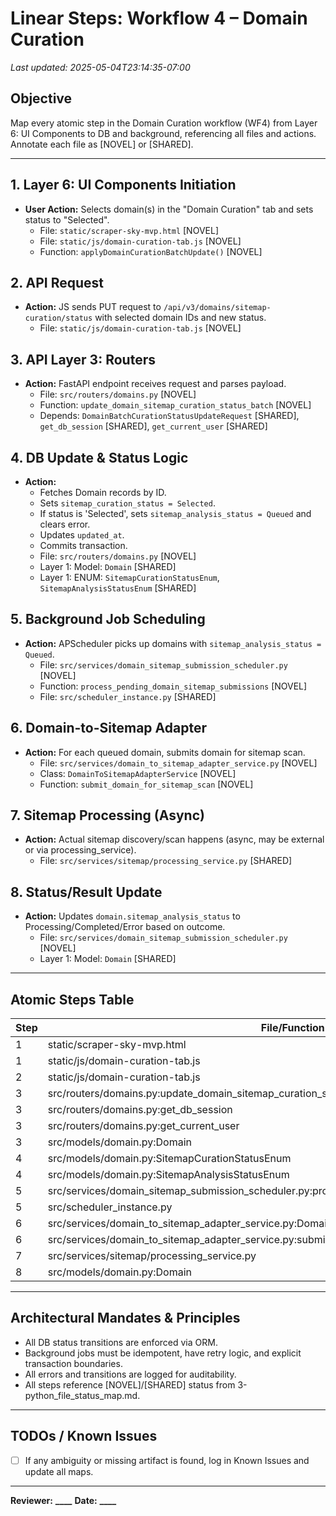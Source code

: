 # Linear Steps: Workflow 4 – Domain Curation

_Last updated: 2025-05-04T23:14:35-07:00_

## Objective

Map every atomic step in the Domain Curation workflow (WF4) from Layer 6: UI Components to DB and background, referencing all files and actions. Annotate each file as [NOVEL] or [SHARED].

---

## 1. Layer 6: UI Components Initiation

- **User Action:** Selects domain(s) in the "Domain Curation" tab and sets status to "Selected".
  - File: `static/scraper-sky-mvp.html` [NOVEL]
  - File: `static/js/domain-curation-tab.js` [NOVEL]
  - Function: `applyDomainCurationBatchUpdate()` [NOVEL]

## 2. API Request

- **Action:** JS sends PUT request to `/api/v3/domains/sitemap-curation/status` with selected domain IDs and new status.
  - File: `static/js/domain-curation-tab.js` [NOVEL]

## 3. API Layer 3: Routers

- **Action:** FastAPI endpoint receives request and parses payload.
  - File: `src/routers/domains.py` [NOVEL]
  - Function: `update_domain_sitemap_curation_status_batch` [NOVEL]
  - Depends: `DomainBatchCurationStatusUpdateRequest` [SHARED], `get_db_session` [SHARED], `get_current_user` [SHARED]

## 4. DB Update & Status Logic

- **Action:**
  - Fetches Domain records by ID.
  - Sets `sitemap_curation_status = Selected`.
  - If status is 'Selected', sets `sitemap_analysis_status = Queued` and clears error.
  - Updates `updated_at`.
  - Commits transaction.
  - File: `src/routers/domains.py` [NOVEL]
  - Layer 1: Model: `Domain` [SHARED]
  - Layer 1: ENUM: `SitemapCurationStatusEnum`, `SitemapAnalysisStatusEnum` [SHARED]

## 5. Background Job Scheduling

- **Action:** APScheduler picks up domains with `sitemap_analysis_status = Queued`.
  - File: `src/services/domain_sitemap_submission_scheduler.py` [NOVEL]
  - Function: `process_pending_domain_sitemap_submissions` [NOVEL]
  - File: `src/scheduler_instance.py` [SHARED]

## 6. Domain-to-Sitemap Adapter

- **Action:** For each queued domain, submits domain for sitemap scan.
  - File: `src/services/domain_to_sitemap_adapter_service.py` [NOVEL]
  - Class: `DomainToSitemapAdapterService` [NOVEL]
  - Function: `submit_domain_for_sitemap_scan` [NOVEL]

## 7. Sitemap Processing (Async)

- **Action:** Actual sitemap discovery/scan happens (async, may be external or via processing_service).
  - File: `src/services/sitemap/processing_service.py` [SHARED]

## 8. Status/Result Update

- **Action:** Updates `domain.sitemap_analysis_status` to Processing/Completed/Error based on outcome.
  - File: `src/services/domain_sitemap_submission_scheduler.py` [NOVEL]
  - Layer 1: Model: `Domain` [SHARED]

---

## Atomic Steps Table

| Step | File/Function                                                                                  | Annotation |
| ---- | ---------------------------------------------------------------------------------------------- | ---------- |
| 1    | static/scraper-sky-mvp.html                                                                    | [NOVEL]    |
| 1    | static/js/domain-curation-tab.js                                                               | [NOVEL]    |
| 2    | static/js/domain-curation-tab.js                                                               | [NOVEL]    |
| 3    | src/routers/domains.py:update_domain_sitemap_curation_status_batch                             | [NOVEL]    |
| 3    | src/routers/domains.py:get_db_session                                                          | [SHARED]   |
| 3    | src/routers/domains.py:get_current_user                                                        | [SHARED]   |
| 3    | src/models/domain.py:Domain                                                                    | [SHARED]   |
| 4    | src/models/domain.py:SitemapCurationStatusEnum                                                 | [SHARED]   |
| 4    | src/models/domain.py:SitemapAnalysisStatusEnum                                                 | [SHARED]   |
| 5    | src/services/domain_sitemap_submission_scheduler.py:process_pending_domain_sitemap_submissions | [NOVEL]    |
| 5    | src/scheduler_instance.py                                                                      | [SHARED]   |
| 6    | src/services/domain_to_sitemap_adapter_service.py:DomainToSitemapAdapterService                | [NOVEL]    |
| 6    | src/services/domain_to_sitemap_adapter_service.py:submit_domain_for_sitemap_scan               | [NOVEL]    |
| 7    | src/services/sitemap/processing_service.py                                                     | [SHARED]   |
| 8    | src/models/domain.py:Domain                                                                    | [SHARED]   |

---

## Architectural Mandates & Principles

- All DB status transitions are enforced via ORM.
- Background jobs must be idempotent, have retry logic, and explicit transaction boundaries.
- All errors and transitions are logged for auditability.
- All steps reference [NOVEL]/[SHARED] status from 3-python_file_status_map.md.

---

## TODOs / Known Issues

- [ ] If any ambiguity or missing artifact is found, log in Known Issues and update all maps.

---

**Reviewer:** ********\_\_\_\_********
**Date:** **********\_\_\_\_**********

